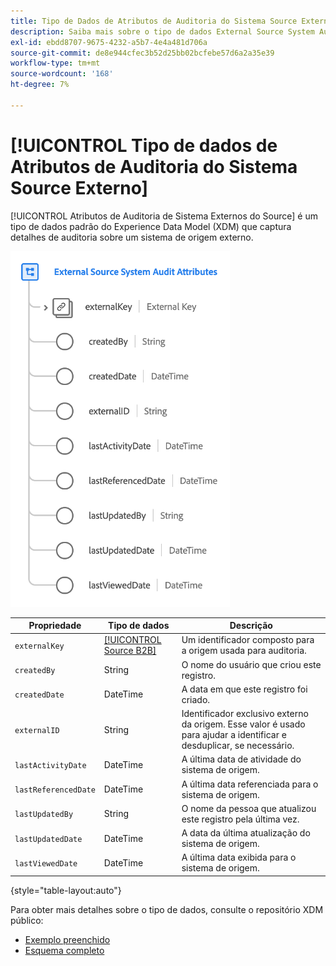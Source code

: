 ```yaml
---
title: Tipo de Dados de Atributos de Auditoria do Sistema Source Externo
description: Saiba mais sobre o tipo de dados External Source System Audit Attributes Experience Data Model (XDM).
exl-id: ebdd8707-9675-4232-a5b7-4e4a481d706a
source-git-commit: de8e944cfec3b52d25bb02bcfebe57d6a2a35e39
workflow-type: tm+mt
source-wordcount: '168'
ht-degree: 7%

---
```


# [!UICONTROL Tipo de dados de Atributos de Auditoria do Sistema Source Externo]

[!UICONTROL Atributos de Auditoria de Sistema Externos do Source] é um tipo de dados padrão do Experience Data Model (XDM) que captura detalhes de auditoria sobre um sistema de origem externo.

![](../images/data-types/external-source-system-audit-attributes.png)

| Propriedade | Tipo de dados | Descrição |
| --- | --- | --- |
| `externalKey` | [[!UICONTROL Source B2B]](./b2b-source.md) | Um identificador composto para a origem usada para auditoria. |
| `createdBy` | String | O nome do usuário que criou este registro. |
| `createdDate` | DateTime | A data em que este registro foi criado. |
| `externalID` | String | Identificador exclusivo externo da origem. Esse valor é usado para ajudar a identificar e desduplicar, se necessário. |
| `lastActivityDate` | DateTime | A última data de atividade do sistema de origem. |
| `lastReferencedDate` | DateTime | A última data referenciada para o sistema de origem. |
| `lastUpdatedBy` | String | O nome da pessoa que atualizou este registro pela última vez. |
| `lastUpdatedDate` | DateTime | A data da última atualização do sistema de origem. |
| `lastViewedDate` | DateTime | A última data exibida para o sistema de origem. |

{style="table-layout:auto"}

Para obter mais detalhes sobre o tipo de dados, consulte o repositório XDM público:

* [Exemplo preenchido](https://github.com/adobe/xdm/blob/master/components/datatypes/auditing/external-source-system-audit.example.1.json)
* [Esquema completo](https://github.com/adobe/xdm/blob/master/components/datatypes/auditing/external-source-system-audit.schema.json)
